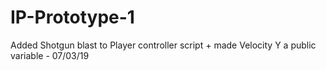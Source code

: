 # IP-Prototype-1

Added Shotgun blast to Player controller script + made Velocity Y a public variable  - 07/03/19 
